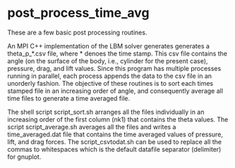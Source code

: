 # post_process_time_avg
These are a few basic post processing routines. 

An MPI C++ implementation of the LBM solver generates generates a theta_p_\*.csv file, where \* denoes the time stamp. This csv file contains the angle (on the surface of the body, i.e., cylinder for the present case), pressure, drag, and lift values. Since this program has multiple processes running in parallel, each process appends the data to the csv file in an unorderly fashion. The objective of these routines is to sort each times stamped file in an increasing order of angle, and consequently average all time files to generate a time averaged file.

The shell script script_sort.sh arranges all the files individually in an increasing order of the first column (nk1) that contains the theta values. The script script_average.sh averages all the files and writes a time_averaged.dat file that contains the time averaged values of pressure, lift, and drag forces. The script_csvtodat.sh can be used to replace all the commas to whitespaces which is the default datafile separator (delimiter) for gnuplot.  
